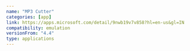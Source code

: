 ```yaml
---
name: "MP3 Cutter"
categories: [app]
link: https://apps.microsoft.com/detail/9nwb19v7v858?hl=en-us&gl=IN
compatibility: emulation
versionFrom: "4.4"
type: applications
---
```


